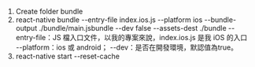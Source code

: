 1. Create folder bundle
2. react-native bundle --entry-file index.ios.js --platform ios --bundle-output ./bundle/main.jsbundle --dev false --assets-dest ./bundle
    --entry-file：JS 檔入口文件，以我的專案來說，index.ios.js 是我 iOS 的入口
    --platform：ios 或 android；
    --dev：是否在開發環境，默認值為true。
3. react-native start --reset-cache
